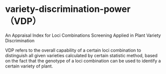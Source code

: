 # variety-discrimination-power （VDP）
An Appraisal Index for Loci Combinations Screening Applied in Plant Variety Discrimination

VDP refers to the overall capability of a certain loci combination to distinguish all given varieties calculated by certain statistic method, based on the fact that the genotype of a loci combination can be used to identify a certain variety of plant.
